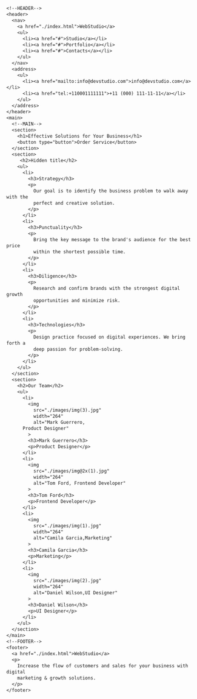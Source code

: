 <!DOCTYPE html>
  <head>
    
  </head>

    <!--HEADER-->
    <header>
      <nav>
        <a href="./index.html">WebStudio</a>
        <ul>
          <li><a href="#">Studio</a></li>
          <li><a href="#">Portfolio</a></li>
          <li><a href="#">Contacts</a></li>
        </ul>
      </nav>
      <address>
        <ul>
          <li><a href="mailto:info@devstudio.com">info@devstudio.com</a></li>
          <li><a href="tel:+110001111111">+11 (000) 111-11-11</a></li>
        </ul>
      </address>
    </header>
    <main>
      <!--MAIN-->
      <section>
        <h1>Effective Solutions for Your Business</h1>
        <button type="button">Order Service</button>
      </section>
      <section>
         <h2>Hidden title</h2>
        <ul>
          <li>
            <h3>Strategy</h3>
            <p>
              Our goal is to identify the business problem to walk away with the
              perfect and creative solution.
            </p>
          </li>
          <li>
            <h3>Punctuality</h3>
            <p>
              Bring the key message to the brand's audience for the best price
              within the shortest possible time.
            </p>
          </li>
          <li>
            <h3>Diligence</h3>
            <p>
              Research and confirm brands with the strongest digital growth
              opportunities and minimize risk.
            </p>
          </li>
          <li>
            <h3>Technologies</h3>
            <p>
              Design practice focused on digital experiences. We bring forth a
              deep passion for problem-solving.
            </p>
          </li>
        </ul>
      </section>
      <section>
        <h2>Our Team</h2>
        <ul>
          <li>
            <img
              src="./images/img(3).jpg"
              width="264"
              alt="Mark Guerrero,
          Product Designer"
            >
            <h3>Mark Guerrero</h3>
            <p>Product Designer</p>
          </li>
          <li>
            <img
              src="./images/img@2x(1).jpg"
              width="264"
              alt="Tom Ford, Frontend Developer"
            >
            <h3>Tom Ford</h3>
            <p>Frontend Developer</p>
          </li>
          <li>
            <img
              src="./images/img(1).jpg"
              width="264"
              alt="Camila Garcia,Marketing"
            >
            <h3>Camila Garcia</h3>
            <p>Marketing</p>
          </li>
          <li>
            <img
              src="./images/img(2).jpg"
              width="264"
              alt="Daniel Wilson,UI Designer"
            >
            <h3>Daniel Wilson</h3>
            <p>UI Designer</p>
          </li>
        </ul>
      </section>
    </main>
    <!--FOOTER-->
    <footer>
      <a href="./index.html">WebStudio</a>
      <p>
        Increase the flow of customers and sales for your business with digital
        marketing & growth solutions.
      </p>
    </footer>
 </html>
